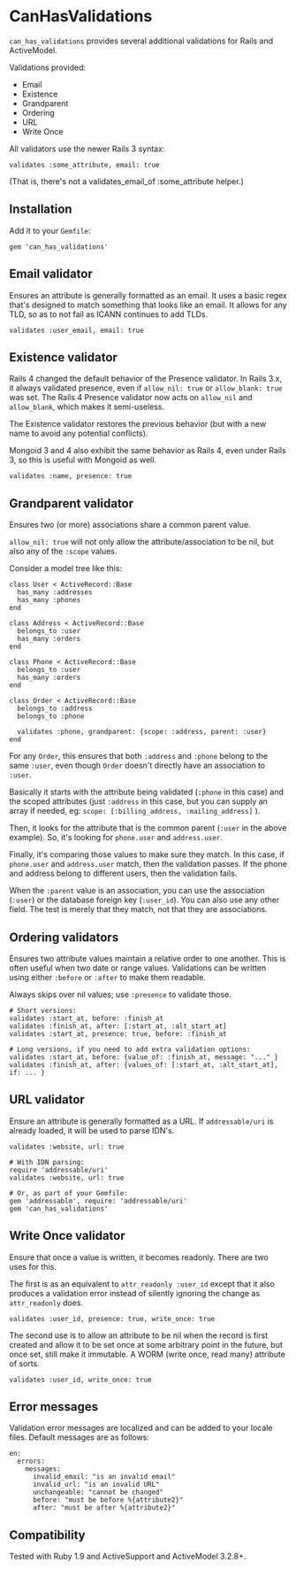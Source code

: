 # CanHasValidations #

`can_has_validations` provides several additional validations for Rails and
ActiveModel.

Validations provided:

* Email
* Existence
* Grandparent
* Ordering
* URL
* Write Once

All validators use the newer Rails 3 syntax:

    validates :some_attribute, email: true

(That is, there's not a validates_email_of :some_attribute helper.)


## Installation ##

Add it to your `Gemfile`:

    gem 'can_has_validations'




## Email validator ##

Ensures an attribute is generally formatted as an email. It uses a basic regex
that's designed to match something that looks like an email. It allows for any
TLD, so as to not fail as ICANN continues to add TLDs.

    validates :user_email, email: true


## Existence validator ##

Rails 4 changed the default behavior of the Presence validator. In Rails 3.x,
it always validated presence, even if `allow_nil: true` or `allow_blank: true`
was set. The Rails 4 Presence validator now acts on `allow_nil` and
`allow_blank`, which makes it semi-useless.

The Existence validator restores the previous behavior (but with a new name to
avoid any potential conflicts).

Mongoid 3 and 4 also exhibit the same behavior as Rails 4, even under Rails 3,
so this is useful with Mongoid as well.

    validates :name, presence: true


## Grandparent validator ##

Ensures two (or more) associations share a common parent value. 

`allow_nil: true` will not only allow the attribute/association to be nil, but
also any of the `:scope` values.

Consider a model tree like this:

    class User < ActiveRecord::Base
      has_many :addresses
      has_many :phones
    end
    
    class Address < ActiveRecord::Base
      belongs_to :user
      has_many :orders
    end
    
    class Phone < ActiveRecord::Base
      belongs_to :user
      has_many :orders
    end
    
    class Order < ActiveRecord::Base
      belongs_to :address
      belongs_to :phone
      
      validates :phone, grandparent: {scope: :address, parent: :user}
    end

For any `Order`, this ensures that both `:address` and `:phone` belong to the same
`:user`, even though `Order` doesn't directly have an association to `:user`.

Basically it starts with the attribute being validated (`:phone` in this case)
and the scoped attributes (just `:address` in this case, but you can supply an
array if needed, eg: `scope: [:billing_address, :mailing_address]` ). 

Then, it looks for the attribute that is the common parent (`:user` in the above
example). So, it's looking for `phone.user` and `address.user`. 

Finally, it's comparing those values to make sure they match. In this case, if
`phone.user` and `address.user` match, then the validation passes. If the phone and
address belong to different users, then the validation fails.

When the `:parent` value is an association, you can use the association (`:user`)
or the database foreign key (`:user_id`). You can also use any other field. The
test is merely that they match, not that they are associations.


## Ordering validators ##

Ensures two attribute values maintain a relative order to one another. This is
often useful when two date or range values. Validations can be written using
either `:before` or `:after` to make them readable.

Always skips over nil values; use `:presence` to validate those.

    # Short versions:
    validates :start_at, before: :finish_at
    validates :finish_at, after: [:start_at, :alt_start_at]
    validates :start_at, presence: true, before: :finish_at
    
    # Long versions, if you need to add extra validation options:
    validates :start_at, before: {value_of: :finish_at, message: "..." }
    validates :finish_at, after: {values_of: [:start_at, :alt_start_at], if: ... }


## URL validator ##

Ensure an attribute is generally formatted as a URL. If `addressable/uri` is
already loaded, it will be used to parse IDN's.

    validates :website, url: true

    # With IDN parsing:
    require 'addressable/uri'
    validates :website, url: true

    # Or, as part of your Gemfile:
    gem 'addressable', require: 'addressable/uri'
    gem 'can_has_validations'


## Write Once validator ##

Ensure that once a value is written, it becomes readonly. There are two uses
for this. 

The first is as an equivalent to `attr_readonly :user_id` except that it also
produces a validation error instead of silently ignoring the change as
`attr_readonly` does.

    validates :user_id, presence: true, write_once: true

The second use is to allow an attribute to be nil when the record is first
created and allow it to be set once at some arbitrary point in the future, but
once set, still make it immutable. A WORM (write once, read many) attribute of
sorts.

    validates :user_id, write_once: true


## Error messages

Validation error messages are localized and can be added to your locale files.
Default messages are as follows:

    en:
      errors:
        messages:
          invalid_email: "is an invalid email"
          invalid_url: "is an invalid URL"
          unchangeable: "cannot be changed"
          before: "must be before %{attribute2}"
          after: "must be after %{attribute2}"


## Compatibility ##

Tested with Ruby 1.9 and ActiveSupport and ActiveModel 3.2.8+.
